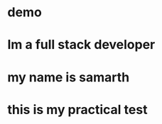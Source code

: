 # demo
<html>
  <head>
    <body>
    <h1 style="">Im a full stack developer </h1>
    <h1>my name is samarth</h1>
      <h1>this is my practical test</h1>
    </body>
  </head>
</html>
